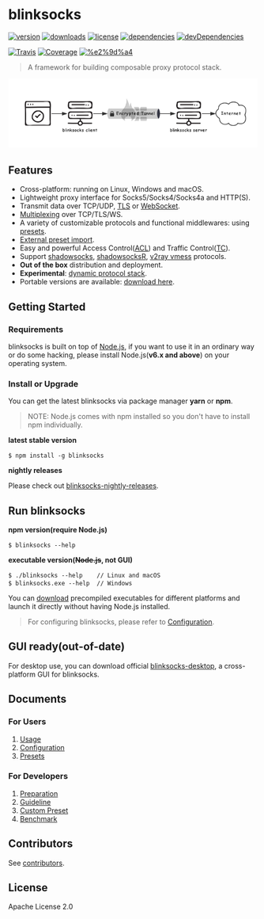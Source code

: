 # blinksocks

[![version](https://img.shields.io/npm/v/blinksocks.svg)](https://www.npmjs.com/package/blinksocks)
[![downloads](https://img.shields.io/npm/dt/blinksocks.svg)](https://www.npmjs.com/package/blinksocks)
[![license](https://img.shields.io/npm/l/blinksocks.svg)](https://github.com/blinksocks/blinksocks/blob/master/LICENSE)
[![dependencies](https://img.shields.io/david/blinksocks/blinksocks.svg)](https://www.npmjs.com/package/blinksocks)
[![devDependencies](https://img.shields.io/david/dev/blinksocks/blinksocks.svg)](https://www.npmjs.com/package/blinksocks)

[![Travis](https://img.shields.io/travis/blinksocks/blinksocks.svg)](https://travis-ci.org/blinksocks/blinksocks)
[![Coverage](https://img.shields.io/codecov/c/github/blinksocks/blinksocks/master.svg)](https://codecov.io/gh/blinksocks/blinksocks)
[![%e2%9d%a4](https://img.shields.io/badge/made%20with-%e2%9d%a4-ff69b4.svg)](https://github.com/blinksocks/blinksocks)

> A framework for building composable proxy protocol stack.

![](docs/blinksocks.png)

## Features

* Cross-platform: running on Linux, Windows and macOS.
* Lightweight proxy interface for Socks5/Socks4/Socks4a and HTTP(S).
* Transmit data over TCP/UDP, [TLS] or [WebSocket].
* [Multiplexing](docs/config#multiplexing) over TCP/TLS/WS.
* A variety of customizable protocols and functional middlewares: using [presets](docs/presets).
* [External preset import].
* Easy and powerful Access Control([ACL]) and Traffic Control([TC]).
* Support [shadowsocks], [shadowsocksR], [v2ray vmess] protocols.
* **Out of the box** distribution and deployment.
* **Experimental**: [dynamic protocol stack](suites).
* Portable versions are available: [download here](https://github.com/blinksocks/blinksocks/releases).

## Getting Started

### Requirements

blinksocks is built on top of [Node.js](https://nodejs.org), if you want to use it in an ordinary way or do some hacking,
please install Node.js(**v6.x and above**) on your operating system.

### Install or Upgrade

You can get the latest blinksocks via package manager **yarn** or **npm**.

> NOTE: Node.js comes with npm installed so you don't have to install npm individually.

**latest stable version**

```
$ npm install -g blinksocks
```

**nightly releases**

Please check out [blinksocks-nightly-releases](https://github.com/blinksocks/blinksocks-nightly-releases).

## Run blinksocks

**npm version(require Node.js)**

```
$ blinksocks --help
```

**executable version(~~Node.js~~, not GUI)**

```
$ ./blinksocks --help    // Linux and macOS
$ blinksocks.exe --help  // Windows
```

You can [download](https://github.com/blinksocks/blinksocks/releases) precompiled executables for different platforms and launch it directly without having Node.js installed.

> For configuring blinksocks, please refer to [Configuration](docs/config).

## GUI ready(out-of-date)

For desktop use, you can download official [blinksocks-desktop](https://github.com/blinksocks/blinksocks-desktop),
a cross-platform GUI for blinksocks.

## Documents

### For Users

1. [Usage](docs/usage)
2. [Configuration](docs/config)
3. [Presets](docs/presets)

### For Developers

1. [Preparation](docs/development/preparation)
2. [Guideline](docs/development/guideline)
3. [Custom Preset](docs/development/custom-preset)
4. [Benchmark](docs/benchmark)

## Contributors

See [contributors](https://github.com/blinksocks/blinksocks/graphs/contributors).

## License

Apache License 2.0

[TLS]: https://github.com/blinksocks/blinksocks/tree/master/docs/config#blinksocks-over-tls
[WebSocket]: https://github.com/blinksocks/blinksocks/tree/master/docs/config#blinksocks-over-websocket
[ACL]: https://github.com/blinksocks/blinksocks/tree/master/docs/presets#access-control
[TC]: https://github.com/blinksocks/blinksocks/tree/master/docs/presets#access-control
[External preset import]: https://github.com/blinksocks/blinksocks/tree/master/docs/presets#use-external-preset
[shadowsocks]: docs/presets/RECOMMENDATIONS.md#work-with-shadowsocks
[shadowsocksR]: docs/presets/RECOMMENDATIONS.md#work-with-shadowsocksr
[v2ray vmess]: docs/presets/RECOMMENDATIONS.md#work-with-v2ray-vmess
